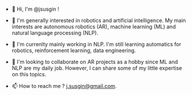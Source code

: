 - 👋 Hi, I'm @jsusgin !

- 👀 I'm generally interested in robotics and artificial intelligence. 
My main interests are autonomous robotics (AR), machine learning (ML) and natural language processing (NLP).

- 🌱 I'm currenlty mainly working in NLP. I'm still learning automatics for robotics, reinforcement learning, data engineering.

- 💞️ I'm looking to collaborate on AR projects as a hobby since ML and NLP are my daily job. However, I can share some of my little expertise on this topics.

- 📫 How to reach me ? j.susgin@gmail.com.
